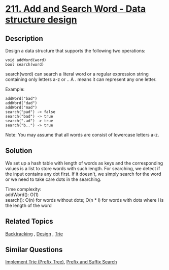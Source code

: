 # [211. Add and Search Word - Data structure design](https://leetcode.com/problems/add-and-search-word-data-structure-design)

## Description

Design a data structure that supports the following two operations:

```
void addWord(word)
bool search(word)
```

search(word) can search a literal word or a regular expression string containing only letters a-z or .. A . means it can represent any one letter.

Example:

```
addWord("bad")
addWord("dad")
addWord("mad")
search("pad") -> false
search("bad") -> true
search(".ad") -> true
search("b..") -> true
```

Note:
You may assume that all words are consist of lowercase letters a-z.

## Solution

We set up a hash table with length of words as keys and the corresponding values is a list to store words with such length. For searching, we detect if the input contains any dot first. If it doesn't, we simply search for the word or we need to take care dots in the searching.

Time complexity: <br>
addWord(): O(1)<br>
search(): O(n) for words without dots; O(n * l) for words with dots where l is the length of the word

## Related Topics

[Backtracking](https://leetcode.com/tag/backtracking/) , [Design](https://leetcode.com/tag/design/) , [Trie](https://leetcode.com/tag/trie/) 

## Similar Questions

[Implement Trie (Prefix Tree)](https://leetcode.com/problems/implement-trie-prefix-tree/), [Prefix and Suffix Search](https://leetcode.com/problems/prefix-and-suffix-search/)

